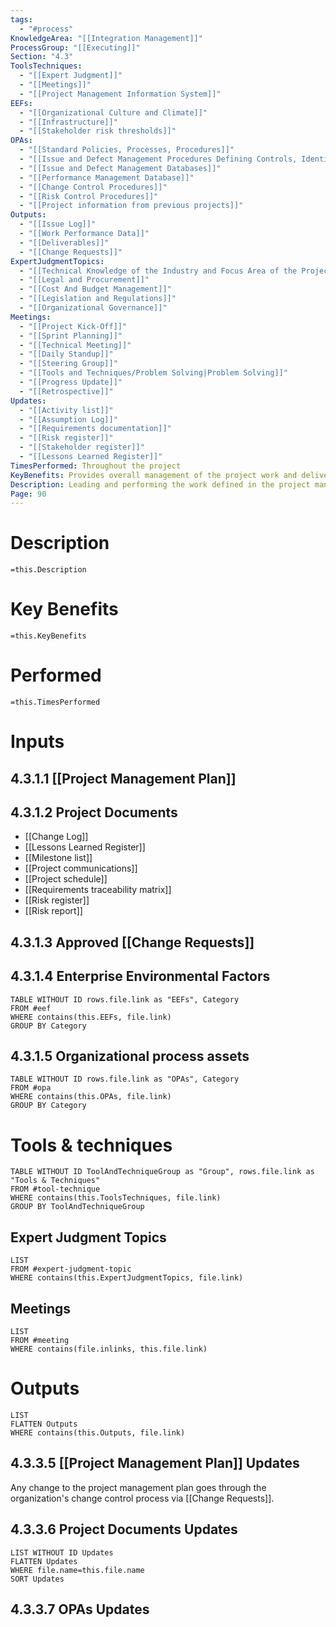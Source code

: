 ```yaml
---
tags:
  - "#process"
KnowledgeArea: "[[Integration Management]]"
ProcessGroup: "[[Executing]]"
Section: "4.3"
ToolsTechniques:
  - "[[Expert Judgment]]"
  - "[[Meetings]]"
  - "[[Project Management Information System]]"
EEFs:
  - "[[Organizational Culture and Climate]]"
  - "[[Infrastructure]]"
  - "[[Stakeholder risk thresholds]]"
OPAs:
  - "[[Standard Policies, Processes, Procedures]]"
  - "[[Issue and Defect Management Procedures Defining Controls, Identification, Resolution, Action Item Tracking]]"
  - "[[Issue and Defect Management Databases]]"
  - "[[Performance Management Database]]"
  - "[[Change Control Procedures]]"
  - "[[Risk Control Procedures]]"
  - "[[Project information from previous projects]]"
Outputs:
  - "[[Issue Log]]"
  - "[[Work Performance Data]]"
  - "[[Deliverables]]"
  - "[[Change Requests]]"
ExpertJudgmentTopics:
  - "[[Technical Knowledge of the Industry and Focus Area of the Project]]"
  - "[[Legal and Procurement]]"
  - "[[Cost And Budget Management]]"
  - "[[Legislation and Regulations]]"
  - "[[Organizational Governance]]"
Meetings:
  - "[[Project Kick-Off]]"
  - "[[Sprint Planning]]"
  - "[[Technical Meeting]]"
  - "[[Daily Standup]]"
  - "[[Steering Group]]"
  - "[[Tools and Techniques/Problem Solving|Problem Solving]]"
  - "[[Progress Update]]"
  - "[[Retrospective]]"
Updates:
  - "[[Activity list]]"
  - "[[Assumption Log]]"
  - "[[Requirements documentation]]"
  - "[[Risk register]]"
  - "[[Stakeholder register]]"
  - "[[Lessons Learned Register]]"
TimesPerformed: Throughout the project
KeyBenefits: Provides overall management of the project work and deliverables, thus improving the probability of project success.
Description: Leading and performing the work defined in the project management plan and implementing approved changes to achieve the project's objectives.
Page: 90
---
```

# Description
`=this.Description`
# Key Benefits
`=this.KeyBenefits`
# Performed
`=this.TimesPerformed`
# Inputs
## 4.3.1.1 [[Project Management Plan]]
## 4.3.1.2 Project Documents
- [[Change Log]]
- [[Lessons Learned Register]]
- [[Milestone list]]
- [[Project communications]]
- [[Project schedule]]
- [[Requirements traceability matrix]]
- [[Risk register]]
- [[Risk report]]
## 4.3.1.3 Approved [[Change Requests]]
## 4.3.1.4 Enterprise Environmental Factors
```dataview
TABLE WITHOUT ID rows.file.link as "EEFs", Category
FROM #eef
WHERE contains(this.EEFs, file.link)
GROUP BY Category
```
## 4.3.1.5 Organizational process assets
```dataview
TABLE WITHOUT ID rows.file.link as "OPAs", Category
FROM #opa
WHERE contains(this.OPAs, file.link)
GROUP BY Category
```
# Tools & techniques

```dataview
TABLE WITHOUT ID ToolAndTechniqueGroup as "Group", rows.file.link as "Tools & Techniques"
FROM #tool-technique
WHERE contains(this.ToolsTechniques, file.link)
GROUP BY ToolAndTechniqueGroup
```
## Expert Judgment Topics
```dataview
LIST
FROM #expert-judgment-topic
WHERE contains(this.ExpertJudgmentTopics, file.link)
```
## Meetings
```dataview
LIST
FROM #meeting
WHERE contains(file.inlinks, this.file.link)
```
# Outputs
```dataview
LIST
FLATTEN Outputs
WHERE contains(this.Outputs, file.link)
```
## 4.3.3.5 [[Project Management Plan]] Updates
Any change to the project management plan goes through the organization's change control process via [[Change Requests]].

## 4.3.3.6 Project Documents Updates
```dataview
LIST WITHOUT ID Updates
FLATTEN Updates
WHERE file.name=this.file.name
SORT Updates
```
## 4.3.3.7 OPAs Updates